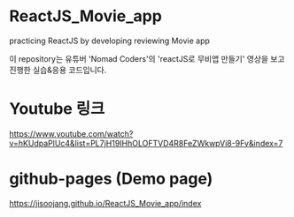 # ReactJS_Movie_app
practicing ReactJS by developing reviewing Movie app

이 repository는 유튜버 'Nomad Coders'의 'reactJS로 무비앱 만들기' 영상을 보고 진행한 실습&응용 코드입니다.

# Youtube 링크
https://www.youtube.com/watch?v=hKUdpaPlUc4&list=PL7jH19IHhOLOFTVD4R8FeZWkwpVi8-9Fv&index=7


# github-pages (Demo page)
https://jisoojang.github.io/ReactJS_Movie_app/index

